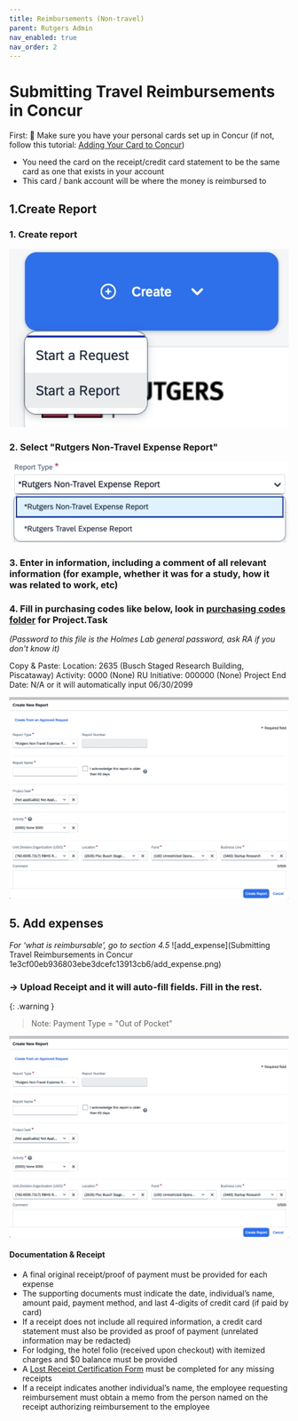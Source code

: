 ```yaml
---
title: Reimbursements (Non-travel)
parent: Rutgers Admin
nav_enabled: true 
nav_order: 2
---
```


# Submitting Travel Reimbursements in Concur

First:
🚨 Make sure you have your personal cards set up in Concur (if not, follow this tutorial: [Adding Your Card to Concur](https://holmeslab.github.io/holmeslab/docs/Admin/add-card-to-concur))
- You need the card on the receipt/credit card statement to be the same card as one that exists in your account
- This card / bank account will be where the money is reimbursed to 


## 1.Create Report
### 1. Create report  
![start_report](concur/start_report.png)
### 2. Select "Rutgers Non-Travel Expense Report"
![report_type](concur/report_type.png)
### 3. Enter in information, including a comment of all relevant information (for example, whether it was for a study, how it was related to work, etc)
### 4. Fill in purchasing codes like below, look in [purchasing codes folder](https://rutgers.box.com/s/8ly56weil3wey89dd6n6hw3eoaid06x9) for Project.Task
*(Password to this file is the Holmes Lab general password, ask RA if you don't know it)*

Copy & Paste:
Location: 2635 (Busch Staged Research Building, Piscataway)
Activity: 0000 (None)
RU Initiative: 000000 (None)
Project End Date: N/A or it will automatically input 06/30/2099

![report_codes](concur/report_codes.png)



## 5. Add expenses
*For ‘what is reimbursable’, go to section 4.5*
![add_expense](Submitting Travel Reimbursements in Concur 1e3cf00eb936803ebe3dcefc13913cb6/add_expense.png)

### -> Upload Receipt and it will auto-fill fields. Fill in the rest.

{: .warning } 
> Note:
Payment Type = "Out of Pocket"


![new](concur/new_report.png)
    
#### Documentation & Receipt
- A final original receipt/proof of payment must be provided for each expense
- The supporting documents must indicate the date, individual’s name, amount paid, payment method, and last 4-digits of credit card (if paid by card)
- If a receipt does not include all required information, a credit card statement must also be provided as proof of payment (unrelated information may be redacted)
- For lodging, the hotel folio (received upon checkout) with itemized charges and $0 balance must be provided
- A [Lost Receipt Certification Form](https://procurementservices.rutgers.edu/travel_policies_and_forms) must be completed for any missing receipts
- If a receipt indicates another individual’s name, the employee requesting reimbursement must obtain a memo from the person named on the receipt authorizing reimbursement to the employee
